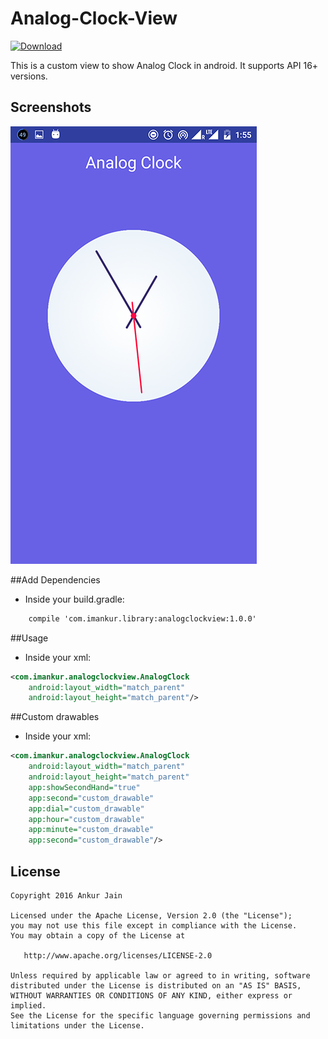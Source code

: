 # Analog-Clock-View

[![Download](https://api.bintray.com/packages/libraryorg/maven/analog-clock-view/images/download.svg) ](https://bintray.com/libraryorg/maven/analog-clock-view/_latestVersion)

This is a custom view to show Analog Clock in android. It supports API 16+ versions.

Screenshots
-----------

![Phone](screenshot/Screenshot.png "Screenshot")

##Add Dependencies
- Inside your build.gradle:
```xml
    compile 'com.imankur.library:analogclockview:1.0.0'
```
##Usage
- Inside your xml:
```xml
<com.imankur.analogclockview.AnalogClock
    android:layout_width="match_parent"
    android:layout_height="match_parent"/>
```

##Custom drawables 
- Inside your xml:
```xml
<com.imankur.analogclockview.AnalogClock
    android:layout_width="match_parent"
    android:layout_height="match_parent"
	app:showSecondHand="true"
	app:second="custom_drawable"
	app:dial="custom_drawable"
	app:hour="custom_drawable"
	app:minute="custom_drawable"
	app:second="custom_drawable"/>
```


## License
```
Copyright 2016 Ankur Jain

Licensed under the Apache License, Version 2.0 (the "License");
you may not use this file except in compliance with the License.
You may obtain a copy of the License at

   http://www.apache.org/licenses/LICENSE-2.0

Unless required by applicable law or agreed to in writing, software
distributed under the License is distributed on an "AS IS" BASIS,
WITHOUT WARRANTIES OR CONDITIONS OF ANY KIND, either express or implied.
See the License for the specific language governing permissions and
limitations under the License.
```
